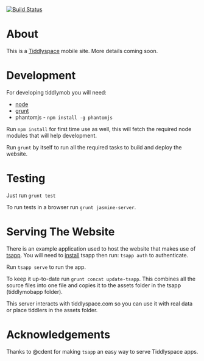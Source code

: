 [![Build Status](https://secure.travis-ci.org/pads/tiddlymob.png)](http://travis-ci.org/pads/tiddlymob)

About
=====

This is a [Tiddlyspace](http://tiddlyspace.com) mobile site.
More details coming soon.

Development
===========

For developing tiddlymob you will need:

* [node](nodejs.org)
* [grunt](http://gruntjs.com/)
* phantomjs  - `npm install -g phantomjs`

Run `npm install` for first time use as well, this will fetch the required node modules that will help development.

Run `grunt` by itself to run all the required tasks to build and deploy the website.

Testing
=======

Just run `grunt test`

To run tests in a browser run `grunt jasmine-server`.

Serving The Website
===================

There is an example application used to host the website that makes use of [tsapp](https://github.com/cdent/tsapp).
You will need to [install](https://github.com/cdent/tsapp#install) tsapp then run: `tsapp auth` to authenticate.

Run `tsapp serve` to run the app.

To keep it up-to-date run `grunt concat update-tsapp`.
This combines all the source files into one file and copies it to the assets folder in the tsapp (tiddlymobapp folder).

This server interacts with tiddlyspace.com so you can use it with real data or place tiddlers in the assets folder.

Acknowledgements
================

Thanks to @cdent for making `tsapp` an easy way to serve Tiddlyspace apps.